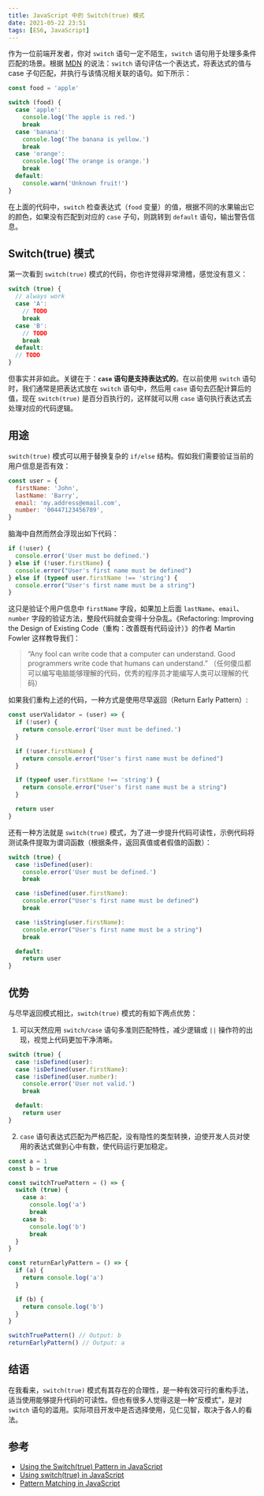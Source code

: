 ```yaml
---
title: JavaScript 中的 Switch(true) 模式
date: 2021-05-22 23:51
tags: [ES6, JavaScript]
---
```


作为一位前端开发者，你对 `switch` 语句一定不陌生，`switch` 语句用于处理多条件匹配的场景。根据 [MDN](https://developer.mozilla.org/en-US/docs/Web/JavaScript/Reference/Statements/switch) 的说法：`switch` 语句评估一个表达式，将表达式的值与 case 子句匹配，并执行与该情况相关联的语句。如下所示：

```js
const food = 'apple'

switch (food) {
  case 'apple':
    console.log('The apple is red.')
    break
  case 'banana':
    console.log('The banana is yellow.')
    break
  case 'orange':
    console.log('The orange is orange.')
    break
  default:
    console.warn('Unknown fruit!')
}
```

在上面的代码中，`switch` 检查表达式（`food` 变量）的值，根据不同的水果输出它的颜色，如果没有匹配到对应的 `case` 子句，则跳转到 `default` 语句，输出警告信息。

## Switch(true) 模式

第一次看到 `switch(true)` 模式的代码，你也许觉得非常滑稽，感觉没有意义：

```js
switch (true) {
  // always work
  case 'A':
    // TODO
    break
  case 'B':
    // TODO
    break
  default:
  // TODO
}
```

但事实并非如此。关键在于：**`case` 语句是支持表达式的**。在以前使用 `switch` 语句时，我们通常是把表达式放在 `switch` 语句中，然后用 `case` 语句去匹配计算后的值，现在 `switch(true)` 是百分百执行的，这样就可以用 `case` 语句执行表达式去处理对应的代码逻辑。

## 用途

`switch(true)` 模式可以用于替换复杂的 `if/else` 结构。假如我们需要验证当前的用户信息是否有效：

```js
const user = {
  firstName: 'John',
  lastName: 'Barry',
  email: 'my.address@email.com',
  number: '00447123456789',
}
```

脑海中自然而然会浮现出如下代码：

```js
if (!user) {
  console.error('User must be defined.')
} else if (!user.firstName) {
  console.error("User's first name must be defined")
} else if (typeof user.firstName !== 'string') {
  console.error("User's first name must be a string")
}
```

这只是验证个用户信息中 `firstName` 字段，如果加上后面 `lastName`、`email`、`number` 字段的验证方法，整段代码就会变得十分杂乱。《Refactoring: Improving the Design of Existing Code（重构：改善既有代码设计）》的作者 Martin Fowler 这样教导我们：

> “Any fool can write code that a computer can understand. Good programmers write code that humans can understand.” （任何傻瓜都可以编写电脑能够理解的代码，优秀的程序员才能编写人类可以理解的代码）

如果我们重构上述的代码，一种方式是使用尽早返回（Return Early Pattern）:

```js
const userValidator = (user) => {
  if (!user) {
    return console.error('User must be defined.')
  }

  if (!user.firstName) {
    return console.error("User's first name must be defined")
  }

  if (typeof user.firstName !== 'string') {
    return console.error("User's first name must be a string")
  }

  return user
}
```

还有一种方法就是 `switch(true)` 模式，为了进一步提升代码可读性，示例代码将测试条件提取为谓词函数（根据条件，返回真值或者假值的函数）：

```js
switch (true) {
  case !isDefined(user):
    console.error('User must be defined.')
    break

  case !isDefined(user.firstName):
    console.error("User's first name must be defined")
    break

  case !isString(user.firstName):
    console.error("User's first name must be a string")
    break

  default:
    return user
}
```

## 优势

与尽早返回模式相比，`switch(true)` 模式的有如下两点优势：

1. 可以天然应用 `switch/case` 语句多准则匹配特性，减少逻辑或 `||` 操作符的出现，视觉上代码更加干净清晰。

```js
switch (true) {
  case !isDefined(user):
  case !isDefined(user.firstName):
  case !isDefined(user.number):
    console.error('User not valid.')
    break

  default:
    return user
}
```

2. `case` 语句表达式匹配为严格匹配，没有隐性的类型转换，迫使开发人员对使用的表达式做到心中有数，使代码运行更加稳定。

```js
const a = 1
const b = true

const switchTruePattern = () => {
  switch (true) {
    case a:
      console.log('a')
      break
    case b:
      console.log('b')
      break
  }
}

const returnEarlyPattern = () => {
  if (a) {
    return console.log('a')
  }

  if (b) {
    return console.log('b')
  }
}

switchTruePattern() // Output: b
returnEarlyPattern() // Output: a
```

## 结语

在我看来，`switch(true)` 模式有其存在的合理性，是一种有效可行的重构手法，适当使用能够提升代码的可读性。但也有很多人觉得这是一种“反模式”，是对 `switch` 语句的滥用。实际项目开发中是否选择使用，见仁见智，取决于各人的看法。

## 参考

- [Using the Switch(true) Pattern in JavaScript](https://seanbarry.dev/posts/switch-true-pattern)
- [Using switch(true) in JavaScript](https://medium.com/trabe/using-switch-true-in-javascript-986e8ad8ae4f)
- [Pattern Matching in JavaScript](https://kyleshevlin.com/pattern-matching)


